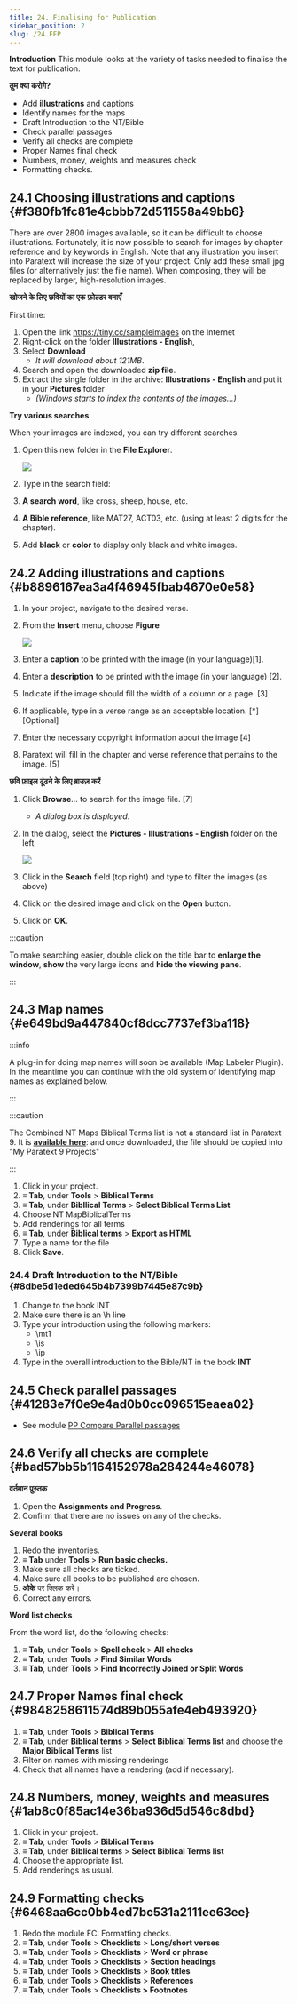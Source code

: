 ```yaml
---
title: 24. Finalising for Publication
sidebar_position: 2
slug: /24.FFP
---
```




**Introduction** This module looks at the variety of tasks needed to finalise the text for publication.


**तुम क्या करोगे?**

- Add **illustrations** and captions
- Identify names for the maps
- Draft Introduction to the NT/Bible
- Check parallel passages
- Verify all checks are complete
- Proper Names final check
- Numbers, money, weights and measures check
- Formatting checks.

## 24.1 Choosing illustrations and captions {#f380fb1fc81e4cbbb72d511558a49bb6}


There are over 2800 images available, so it can be difficult to choose illustrations. Fortunately, it is now possible to search for images by chapter reference and by keywords in English. Note that any illustration you insert into Paratext will increase the size of your project. Only add these small jpg files (or alternatively just the file name). When composing, they will be replaced by larger, high-resolution images.


**खोजने के लिए छवियों का एक फ़ोल्डर बनाएँ**


First time:

1. Open the link https://tiny.cc/sampleimages on the Internet
2. Right-click on the folder **Illustrations - English**,
3. Select **Download**
    - _It will download about 121MB_.
4. Search and open the downloaded **zip file**.
5. Extract the single folder in the archive: **Illustrations - English** and put it in your **Pictures** folder
    - _(Windows starts to index the contents of the images…)_

**Try various searches**


When your images are indexed, you can try different searches.

1. Open this new folder in the **File Explorer**.

    ![](./1562812922.png)

2. Type in the search field:
3. **A search word**, like cross, sheep, house, etc.
4. **A Bible reference**, like MAT27, ACT03, etc. (using at least 2 digits for the chapter).
5. Add **black** or **color** to display only black and white images.

## 24.2 Adding illustrations and captions {#b8896167ea3a4f46945fbab4670e0e58}

1. In your project, navigate to the desired verse.
2. From the **Insert** menu, choose **Figure**

    ![](./1502129098.png)

3. Enter a **caption** to be printed with the image (in your language)[1].
4. Enter a **description** to be printed with the image (in your language) [2].
5. Indicate if the image should fill the width of a column or a page. [3]
6. If applicable, type in a verse range as an acceptable location. \[*\] \[Optional\]
7. Enter the necessary copyright information about the image [4]
8. Paratext will fill in the chapter and verse reference that pertains to the image. [5]

**छवि फ़ाइल ढूंढने के लिए ब्राउज़ करें**

1. Click **Browse**… to search for the image file. [7]
    - _A dialog box is displayed_.
2. In the dialog, select the **Pictures - Illustrations - English** folder on the left

    ![](./1785863083.png)

3. Click in the **Search** field (top right) and type to filter the images (as above)
4. Click on the desired image and click on the **Open** button.
5. Click on **OK**.

:::caution

To make searching easier, double click on the title bar to **enlarge the window**, **show** the very large icons and **hide the viewing pane**.

:::




## 24.3 Map names {#e649bd9a447840cf8dcc7737ef3ba118}


:::info

A plug-in for doing map names will soon be available (Map Labeler Plugin). In the meantime you can continue with the old system of identifying map names as explained below.

:::




:::caution

The Combined NT Maps Biblical Terms list is not a standard list in Paratext 9. It is [**available here**](pathname:///img/CombinedNTMapBiblicalTerms.xml): and once downloaded, the file should be copied into "My Paratext 9 Projects"

:::



1. Click in your project.
2. **≡ Tab**, under **Tools** &gt; **Biblical Terms**
3. **≡ Tab**, under **Bibllical Terms** &gt; **Select Biblical Terms List**
4. Choose NT MapBiblicalTerms
5. Add renderings for all terms
6. **≡ Tab**, under **Biblical terms** &gt; **Export as HTML**
7. Type a name for the file
8. Click **Save**.

### 24.4 Draft Introduction to the NT/Bible {#8dbe5d1eded645b4b7399b7445e87c9b}

1. Change to the book INT
2. Make sure there is an \h line
3. Type your introduction using the following markers:
    - \mt1
    - \is
    - \ip
4. Type in the overall introduction to the Bible/NT in the book **INT**

## 24.5 Check parallel passages {#41283e7f0e9e4ad0b0cc096515eaea02}

- See module [PP Compare Parallel passages](https://sillsdev.github.io/paratext-manual/23.PP)

## 24.6 Verify all checks are complete {#bad57bb5b1164152978a284244e46078}


**वर्तमान पुस्तक**

1. Open the **Assignments and Progress**.
2. Confirm that there are no issues on any of the checks.

**Several books**

1. Redo the inventories.
2. **≡ Tab** under **Tools** &gt; **Run basic checks.**
3. Make sure all checks are ticked.
4. Make sure all books to be published are chosen.
5. **ओके** पर क्लिक करें।
6. Correct any errors.

**Word list checks**


From the word list, do the following checks:

1. **≡ Tab**, under **Tools** &gt; **Spell check** &gt; **All checks**
2. **≡ Tab**, under **Tools** &gt; **Find Similar Words**
3. **≡ Tab**, under **Tools** &gt; **Find Incorrectly Joined or Split Words**

## 24.7 Proper Names final check {#9848258611574d89b055afe4eb493920}

1. **≡ Tab**, under **Tools** &gt; **Biblical Terms**
2. **≡ Tab**, under **Biblical terms** &gt; **Select Biblical Terms list** and choose the **Major Biblical Terms** list
3. Filter on names with missing renderings
4. Check that all names have a rendering (add if necessary).

## 24.8 Numbers, money, weights and measures {#1ab8c0f85ac14e36ba936d5d546c8dbd}

1. Click in your project.
2. **≡ Tab**, under **Tools** &gt; **Biblical Terms**
3. **≡ Tab**, under **Biblical terms** &gt; **Select Biblical Terms list**
4. Choose the appropriate list.
5. Add renderings as usual.

## 24.9 Formatting checks {#6468aa6cc0bb4ed7bc531a2111ee63ee}

1. Redo the module FC: Formatting checks.
2. **≡ Tab**, under **Tools** &gt; **Checklists** &gt; **Long/short verses**
3. **≡ Tab**, under **Tools** &gt; **Checklists** &gt; **Word or phrase**
4. **≡ Tab**, under **Tools** &gt; **Checklists** &gt; **Section headings**
5. **≡ Tab**, under **Tools** &gt; **Checklists** &gt; **Book titles**
6. **≡ Tab**, under **Tools** &gt; **Checklists** &gt; **References**
7. **≡ Tab**, under **Tools** &gt; **Checklists &gt; Footnotes**
